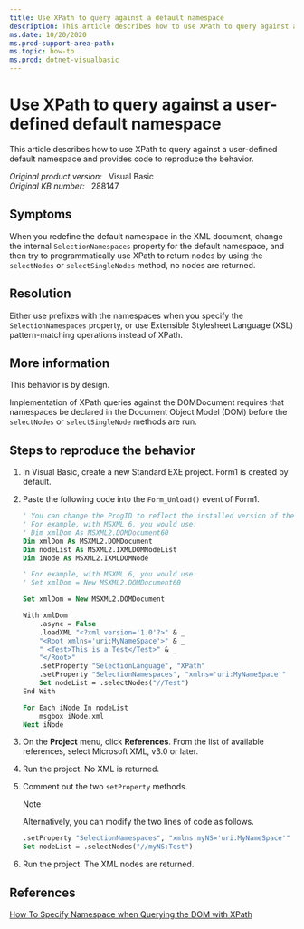 ```yaml
---
title: Use XPath to query against a default namespace
description: This article describes how to use XPath to query against a user-defined default namespace and provides code to reproduce the behavior.
ms.date: 10/20/2020
ms.prod-support-area-path: 
ms.topic: how-to
ms.prod: dotnet-visualbasic
---
```

# Use XPath to query against a user-defined default namespace

This article describes how to use XPath to query against a user-defined default namespace and provides code to reproduce the behavior.

_Original product version:_ &nbsp; Visual Basic  
_Original KB number:_ &nbsp; 288147

## Symptoms

When you redefine the default namespace in the XML document, change the internal `SelectionNamespaces` property for the default namespace, and then try to programmatically use XPath to return nodes by using the `selectNodes` or `selectSingleNodes` method, no nodes are returned.

## Resolution

Either use prefixes with the namespaces when you specify the `SelectionNamespaces` property, or use Extensible Stylesheet Language (XSL) pattern-matching operations instead of XPath.

## More information

This behavior is by design.

Implementation of XPath queries against the DOMDocument requires that namespaces be declared in the Document Object Model (DOM) before the `selectNodes` or `selectSingleNode` methods are run.

## Steps to reproduce the behavior

1. In Visual Basic, create a new Standard EXE project. Form1 is created by default.
2. Paste the following code into the `Form_Unload()` event of Form1.

    ```vb
    ' You can change the ProgID to reflect the installed version of the Microsoft XML Parser:
    ' For example, with MSXML 6, you would use:
    ' Dim xmlDom As MSXML2.DOMDocument60
    Dim xmlDom As MSXML2.DOMDocument
    Dim nodeList As MSXML2.IXMLDOMNodeList
    Dim iNode As MSXML2.IXMLDOMNode

    ' For example, with MSXML 6, you would use:
    ' Set xmlDom = New MSXML2.DOMDocument60

    Set xmlDom = New MSXML2.DOMDocument

    With xmlDom
        .async = False
        .loadXML "<?xml version='1.0'?>" & _
        "<Root xmlns='uri:MyNameSpace'>" & _
        " <Test>This is a Test</Test>" & _
        "</Root>"
        .setProperty "SelectionLanguage", "XPath"
        .setProperty "SelectionNamespaces", "xmlns='uri:MyNameSpace'"
        Set nodeList = .selectNodes("//Test")
    End With

    For Each iNode In nodeList
        msgbox iNode.xml
    Next iNode
    ```

3. On the **Project** menu, click **References**. From the list of available references, select Microsoft XML, v3.0 or later.
4. Run the project. No XML is returned.
5. Comment out the two `setProperty` methods.

   > [!NOTE]
   > Alternatively, you can modify the two lines of code as follows.

    ```vb
    .setProperty "SelectionNamespaces", "xmlns:myNS='uri:MyNameSpace'"
    Set nodeList = .selectNodes("//myNS:Test")
    ```

6. Run the project. The XML nodes are returned.

## References

[How To Specify Namespace when Querying the DOM with XPath](https://support.microsoft.com/help/294797)
